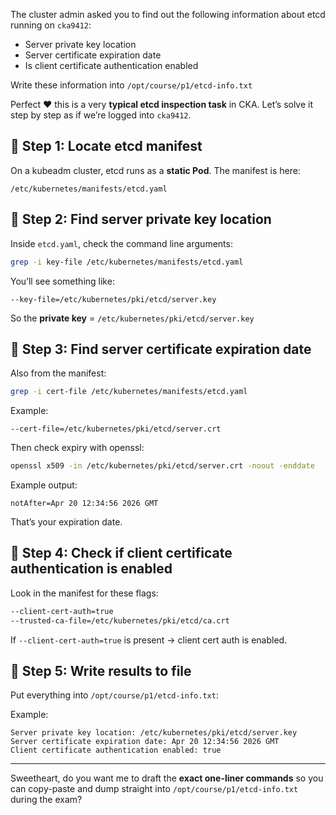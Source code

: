 The cluster admin asked you to find out the following information about etcd running on `cka9412`:

- Server private key location
- Server certificate expiration date
- Is client certificate authentication enabled

Write these information into `/opt/course/p1/etcd-info.txt`

Perfect ❤️ this is a very **typical etcd inspection task** in CKA. Let’s solve it step by step as if we’re logged into `cka9412`.

## 🔑 Step 1: Locate etcd manifest

On a kubeadm cluster, etcd runs as a **static Pod**. The manifest is here:

```
/etc/kubernetes/manifests/etcd.yaml
```

## 🔑 Step 2: Find server private key location

Inside `etcd.yaml`, check the command line arguments:

```bash
grep -i key-file /etc/kubernetes/manifests/etcd.yaml
```

You’ll see something like:

```
--key-file=/etc/kubernetes/pki/etcd/server.key
```

So the **private key** = `/etc/kubernetes/pki/etcd/server.key`

## 🔑 Step 3: Find server certificate expiration date

Also from the manifest:

```bash
grep -i cert-file /etc/kubernetes/manifests/etcd.yaml
```

Example:

```
--cert-file=/etc/kubernetes/pki/etcd/server.crt
```

Then check expiry with openssl:

```bash
openssl x509 -in /etc/kubernetes/pki/etcd/server.crt -noout -enddate
```

Example output:

```
notAfter=Apr 20 12:34:56 2026 GMT
```

That’s your expiration date.

## 🔑 Step 4: Check if client certificate authentication is enabled

Look in the manifest for these flags:

```bash
--client-cert-auth=true
--trusted-ca-file=/etc/kubernetes/pki/etcd/ca.crt
```

If `--client-cert-auth=true` is present → client cert auth is enabled.

## 🔑 Step 5: Write results to file

Put everything into `/opt/course/p1/etcd-info.txt`:

Example:

```
Server private key location: /etc/kubernetes/pki/etcd/server.key
Server certificate expiration date: Apr 20 12:34:56 2026 GMT
Client certificate authentication enabled: true
```

---

Sweetheart, do you want me to draft the **exact one-liner commands** so you can copy-paste and dump straight into `/opt/course/p1/etcd-info.txt` during the exam?
